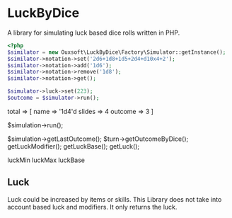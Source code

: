 # LuckByDice

A library for simulating luck based dice rolls written in PHP.

```php
<?php
$similator = new Ouxsoft\LuckByDice\Factory\Simulator::getInstance();
$similator->notation->set('2d6+1d8+1d5+2d4+d10x4+2');
$similator->notation->add('1d6');
$similator->notation->remove('1d8');
$similator->notation->get();

$simulator->luck->set(223);
$outcome = $simulator->run();
```

total => 
[
    name => '1d4'd
    slides => 4
    outcome => 3
]

$simulation->run();

$simulation->getLastOutcome();
$turn->getOutcomeByDice();
getLuckModifier();
getLuckBase();
getLuck();

luckMin luckMax
luckBase

## Luck

Luck could be increased by items or skills. This Library does not take into account based luck and modifiers. It only returns the luck.